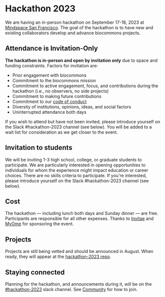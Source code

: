 # Hackathon 2023

We are having an in-person hackathon on September 17-18, 2023 at [Mindspace San
Francisco](https://www.google.com/maps/place/Mindspace+San+Francisco/data=!4m2!3m1!19sChIJ1SY5AOOBhYARpyx2-yXz53M).
The goal of the hackathon is to have new and existing collaborators develop and advance biocommons
projects.

## Attendance is Invitation-Only

**The hackathon is in-person and open by invitation only** due to space and funding constraints. Factors for invitation are:

- Prior engagement with biocommons
- Commitment to the biocommons mission
- Commitment to active engagement, focus, and contributions during the hackathon (i.e., no observers, no side projects)
- Commitment to making future contributions
- Commitment to our [code of conduct](/code-of-conduct)
- Diversity of institutions, opinions, ideas, and social factors
- Uninterrupted attendance both days

If you wish to attend but have not been invited, please introduce yourself on the Slack
#hackathon-2023 channel (see below). You will be added to a wait list for consideration as we get
closer to the event.

## Invitation to students

We will be inviting 1-3 high school, college, or graduate students to participate. We are
particularly interested in opening opportunities to individuals for whom the experience might impact
education or career choices.  There are no skills criteria to participate.  If you're interested,
please introduce yourself on the Slack #hackathon-2023 channel (see below).

## Cost

The hackathon — including lunch both days and Sunday dinner — are free.  Participants are
responsible for all other expenses.  Thanks to [Invitae](https://invitae.com/) and
[MyOme](https://myome.com/) for sponsoring the event.

## Projects

Projects are still being vetted and should be announced in August.  When ready, they will appear
at the [hackathon-2023 repo](https://github.com/biocommons/hackathon-2023).

## Staying connected

Planning for the hackathon, and announcements during it, will be on the [#hackathon-2023](https://app.slack.com/client/TDL15ES3T/C05FPBLML1Y) slack channel.  See [Community](/community/) for how to join.
